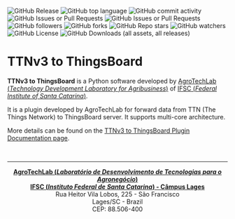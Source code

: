 ![GitHub Release](https://img.shields.io/github/v/release/agrotechlab-ifsc/ttnv3_thingsboard_plugin)
![GitHub top language](https://img.shields.io/github/languages/top/agrotechlab-ifsc/ttnv3_thingsboard_plugin)
![GitHub commit activity](https://img.shields.io/github/commit-activity/t/agrotechlab-ifsc/ttnv3_thingsboard_plugin)
![GitHub Issues or Pull Requests](https://img.shields.io/github/issues/agrotechlab-ifsc/ttnv3_thingsboard_plugin)
![GitHub Issues or Pull Requests](https://img.shields.io/github/issues-pr/agrotechlab-ifsc/ttnv3_thingsboard_plugin)
![GitHub followers](https://img.shields.io/github/followers/agrotechlab-ifsc)
![GitHub forks](https://img.shields.io/github/forks/agrotechlab-ifsc/ttnv3_thingsboard_plugin)
![GitHub Repo stars](https://img.shields.io/github/stars/agrotechlab-ifsc/ttnv3_thingsboard_plugin)
![GitHub watchers](https://img.shields.io/github/watchers/agrotechlab-ifsc/ttnv3_thingsboard_plugin)
![GitHub License](https://img.shields.io/github/license/agrotechlab-ifsc/ttnv3_thingsboard_plugin)
![GitHub Downloads (all assets, all releases)](https://img.shields.io/github/downloads/agrotechlab-ifsc/ttnv3_thingsboard_plugin/total)

# TTNv3 to ThingsBoard

**TTNv3 to ThingsBoard** is a Python software developed by <a href="https://agrotechlab.lages.ifsc.edu.br">AgroTechLab (*Technology Development 
Laboratory for Agribusiness*)</a> of <a href="https://www.ifsc.edu.br">IFSC (*Federal Institute of Santa Catarina*)</a>.

It is a plugin developed by AgroTechLab for forward data from TTN (The Things Network) to ThingsBoard server. It supports multi-core architecture.

More details can be found on the <a href="https://agrotechlab-ifsc.github.io/ttnv3_thingboard_plugin">TTNv3 to ThingsBoard Plugin Documentation page</a>.

<br><hr><p style="text-align: center;"><b><a href="https://agrotechlab.lages.ifsc.edu.br/">AgroTechLab (<i>Laboratório de Desenvolvimento de Tecnologias para o Agronegócio</i>)</a></b><br>
<b><a href="https://ifsc.edu.br/web/campus-lages">IFSC (<i>Instituto Federal de Santa Catarina</i>) - Câmpus Lages</a></b><br>
Rua Heitor Vila Lobos, 225 - São Francisco<br>
Lages/SC - Brazil<br>
CEP: 88.506-400</p>